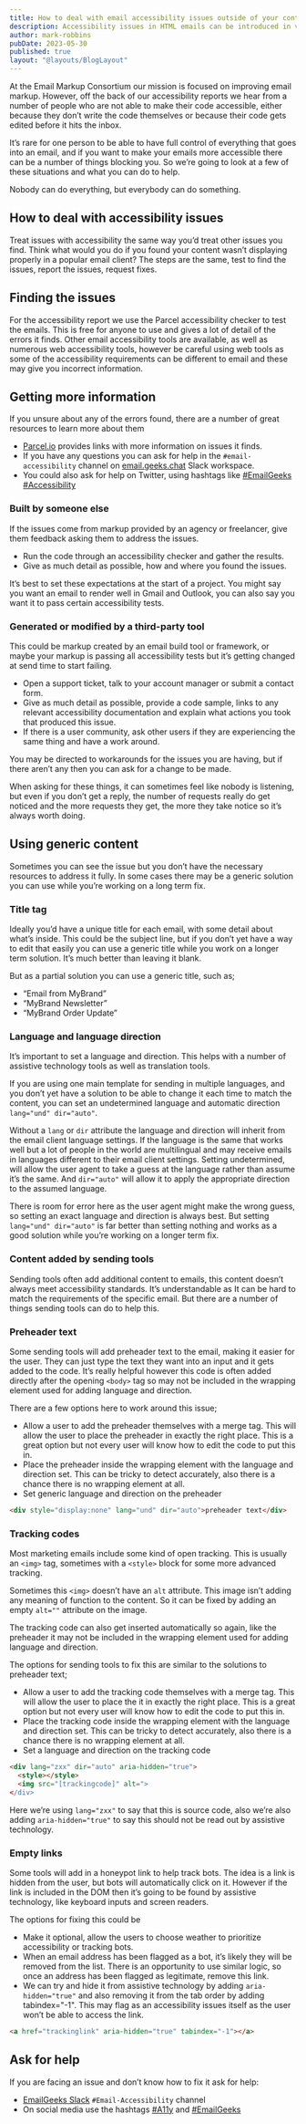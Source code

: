 ```yaml
---
title: How to deal with email accessibility issues outside of your control
description: Accessibility issues in HTML emails can be introduced in various ways, and sometimes you are not in full control of the HTML that is sent to the user.
author: mark-robbins
pubDate: 2023-05-30
published: true
layout: "@layouts/BlogLayout"
---
```


At the Email Markup Consortium our mission is focused on improving email markup. However, off the back of our accessibility reports we hear from a number of people who are not able to make their code accessible, either because they don’t write the code themselves or because their code gets edited before it hits the inbox.

It’s rare for one person to be able to have full control of everything that goes into an email, and if you want to make your emails more accessible there can be a number of things blocking you. So we’re going to look at a few of these situations and what you can do to help.

Nobody can do everything, but everybody can do something.

## How to deal with accessibility issues

Treat issues with accessibility the same way you’d treat other issues you find.  Think what would you do if you found your content wasn’t displaying properly in a popular email client? The steps are the same, test to find the issues, report the issues, request fixes.

## Finding the issues

For the accessibility report we use the Parcel accessibility checker to test the emails. This is free for anyone to use and gives a lot of detail of the errors it finds. Other email accessibility tools are available, as well as numerous web accessibility tools, however be careful using web tools as some of the accessibility requirements can be different to email and these may give you incorrect information.

## Getting more information

If you unsure about any of the errors found, there are a number of great resources to learn more about them

* [Parcel.io](https://parcel.io) provides links with more information on issues it finds.
* If you have any questions you can ask for help in the `#email-accessibility` channel on [email.geeks.chat](https://email.geeks.chat/) Slack workspace.
* You could also ask for help on Twitter, using hashtags like [#EmailGeeks](https://twitter.com/hashtag/EmailGeeks) [#Accessibility](https://twitter.com/hashtag/Accessibility)

### Built by someone else
If the issues come from markup provided by an agency or freelancer, give them feedback asking them to address the issues. 

* Run the code through an accessibility checker and gather the results.
* Give as much detail as possible, how and where you found the issues.

It’s best to set these expectations at the start of a project. You might say you want an email to render well in Gmail and Outlook, you can also say you want it to pass certain accessibility tests.

### Generated or modified by a third-party tool

This could be markup created by an email build tool or framework, or maybe your markup is passing all accessibility tests but it’s getting changed at send time to start failing.

* Open a support ticket, talk to your account manager or submit a contact form.
* Give as much detail as possible, provide a code sample, links to any relevant accessibility documentation and explain what actions you took that produced this issue. 
* If there is a user community, ask other users if they are experiencing the same thing and have a work around.

You may be directed to workarounds for the issues you are having, but if there aren’t any then you can ask for a change to be made.

When asking for these things, it can sometimes feel like nobody is listening, but even if you don’t get a reply, the number of requests really do get noticed and the more requests they get, the more they take notice so it’s always worth doing.


## Using generic content

Sometimes you can see the issue but you don’t have the necessary resources to address it fully. In some cases there may be a generic solution you can use while you’re working on a long term fix.


### Title tag

Ideally you’d have a unique title for each email, with some detail about what’s inside. This could be the subject line, but if you don’t yet have a way to edit that easily you can use a generic title while you work on a longer term solution. It’s much better than leaving it blank.

But as a partial solution you can use a generic title, such as;

* “Email from MyBrand”
* “MyBrand Newsletter”
* “MyBrand Order Update”


### Language and language direction

It’s important to set a language and direction. This helps with a number of assistive technology tools as well as translation tools.

If you are using one main template for sending in multiple languages, and you don’t yet have a solution to be able to change it each time to match the content, you can set an undetermined language and automatic direction `lang="und" dir="auto"`.

Without a `lang` or `dir` attribute the language and direction will inherit from the email client language settings. If the language is the same that works well but a lot of people in the world are multilingual and may receive emails in languages different to their email client settings. Setting undetermined, will allow the user agent to take a guess at the language rather than assume it’s the same. And `dir="auto"` will allow it to apply the appropriate direction to the assumed language.

There is room for error here as the user agent might make the wrong guess, so setting an exact language and direction is always best. But setting `lang="und" dir="auto"` is far better than setting nothing and works as a good solution while you’re working on a longer term fix.


### Content added by sending tools

Sending tools often add additional content to emails, this content doesn’t always meet accessibility standards. It’s understandable as It can be hard to match the requirements of the specific email. But there are a number of things sending tools can do to help this.

### Preheader text

Some sending tools will add preheader text to the email, making it easier for the user. They can just type the text they want into an input and it gets added to the code. It’s really helpful however this code is often added directly after the opening `<body>` tag so may not be included in the wrapping element used for adding language and direction.

There are a few options here to work around this issue;

* Allow a user to add the preheader themselves with a merge tag. This will allow the user to place the preheader in exactly the right place. This is a great option but not every user will know how to edit the code to put this in.
* Place the preheader inside the wrapping element with the language and direction set. This can be tricky to detect accurately, also there is a chance there is no wrapping element at all.
* Set generic language and direction on the preheader

```html
<div style="display:none" lang="und" dir="auto">preheader text</div>
```


### Tracking codes

Most marketing emails include some kind of open tracking. This is usually an `<img>` tag, sometimes with a `<style>` block for some more advanced tracking.

Sometimes this `<img>` doesn’t have an `alt` attribute. This image isn’t adding any meaning of function to the content. So it can be fixed by adding an empty `alt=""` attribute on the image.

The tracking code can also get inserted automatically so again, like the preheader it may not be included in the wrapping element used for adding language and direction.


The options for sending tools to fix this are similar to the solutions to preheader text;

* Allow a user to add the tracking code themselves with a merge tag. This will allow the user to place the it in exactly the right place. This is a great option but not every user will know how to edit the code to put this in.
* Place the tracking code inside the wrapping element with the language and direction set. This can be tricky to detect accurately, also there is a chance there is no wrapping element at all.
* Set a language and direction on the tracking code

```html
<div lang="zxx" dir="auto" aria-hidden="true">
  <style></style>
  <img src="[trackingcode]" alt=">
</div>
```

Here we’re using `lang="zxx"` to say that this is source code, also  we’re also adding `aria-hidden="true"` to say this should not be read out by assistive technology.


### Empty links

Some tools will add in a honeypot link to help track bots. The idea is a link is hidden from the user, but bots will automatically click on it. However if the link is included in the DOM then it’s going to be found by assistive technology, like keyboard inputs and screen readers.

The options for fixing this could be

* Make it optional, allow the users to choose weather to prioritize accessibility or tracking bots. 
* When an email address has been flagged as a bot, it’s likely they will be removed from the list. There is an opportunity to use similar logic, so once an address has been flagged as legitimate, remove this link.
* We can try and hide it from assistive technology by adding `aria-hidden="true"` and also removing it from the tab order by adding tabindex="-1". This may flag as an accessibility issues itself as the user won’t be able to access the link.

```html
<a href="trackinglink" aria-hidden="true" tabindex="-1"></a>
```


## Ask for help

If you are facing an issue and don’t know how to fix it ask for help:
- [EmailGeeks Slack](https://email.geeks.chat/) `#Email-Accessibility` channel
- On social media use the hashtags [#A11y](https://twitter.com/hashtag/A11y) and [#EmailGeeks](https://twitter.com/hashtag/EmailGeeks)
